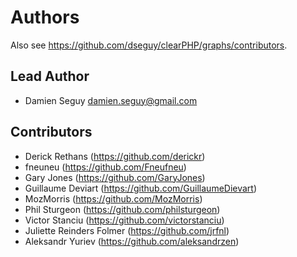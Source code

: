 Authors
=======

Also see https://github.com/dseguy/clearPHP/graphs/contributors.

Lead Author
-----------

- Damien Seguy <damien.seguy@gmail.com>

Contributors
------------
* Derick Rethans (https://github.com/derickr)
* fneuneu (https://github.com/Fneufneu)
* Gary Jones (https://github.com/GaryJones)
* Guillaume Deviart (https://github.com/GuillaumeDievart)
* MozMorris (https://github.com/MozMorris)
* Phil Sturgeon (https://github.com/philsturgeon)
* Victor Stanciu (https://github.com/victorstanciu)
* Juliette Reinders Folmer (https://github.com/jrfnl)
* Aleksandr Yuriev (https://github.com/aleksandrzen)
